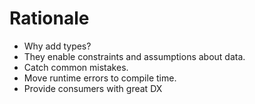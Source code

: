 # Rationale

- Why add types?
- They enable constraints and assumptions about data.
- Catch common mistakes.
- Move runtime errors to compile time.
- Provide consumers with great DX
